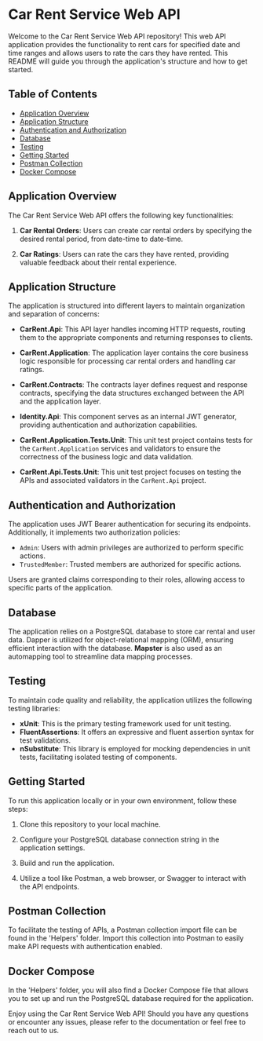 # Car Rent Service Web API

Welcome to the Car Rent Service Web API repository! This web API application provides the functionality to rent cars for specified date and time ranges and allows users to rate the cars they have rented. This README will guide you through the application's structure and how to get started.

## Table of Contents

- [Application Overview](#application-overview)
- [Application Structure](#application-structure)
- [Authentication and Authorization](#authentication-and-authorization)
- [Database](#database)
- [Testing](#testing)
- [Getting Started](#getting-started)
- [Postman Collection](#postman-collection)
- [Docker Compose](#docker-compose)

## Application Overview

The Car Rent Service Web API offers the following key functionalities:

1. **Car Rental Orders**: Users can create car rental orders by specifying the desired rental period, from date-time to date-time.

2. **Car Ratings**: Users can rate the cars they have rented, providing valuable feedback about their rental experience.

## Application Structure

The application is structured into different layers to maintain organization and separation of concerns:

- **CarRent.Api**: This API layer handles incoming HTTP requests, routing them to the appropriate components and returning responses to clients.

- **CarRent.Application**: The application layer contains the core business logic responsible for processing car rental orders and handling car ratings.

- **CarRent.Contracts**: The contracts layer defines request and response contracts, specifying the data structures exchanged between the API and the application layer.

- **Identity.Api**: This component serves as an internal JWT generator, providing authentication and authorization capabilities.

- **CarRent.Application.Tests.Unit**: This unit test project contains tests for the `CarRent.Application` services and validators to ensure the correctness of the business logic and data validation.

- **CarRent.Api.Tests.Unit**: This unit test project focuses on testing the APIs and associated validators in the `CarRent.Api` project.

## Authentication and Authorization

The application uses JWT Bearer authentication for securing its endpoints. Additionally, it implements two authorization policies:

- `Admin`: Users with admin privileges are authorized to perform specific actions.
- `TrustedMember`: Trusted members are authorized for specific actions.

Users are granted claims corresponding to their roles, allowing access to specific parts of the application.

## Database

The application relies on a PostgreSQL database to store car rental and user data. Dapper is utilized for object-relational mapping (ORM), ensuring efficient interaction with the database. **Mapster** is also used as an automapping tool to streamline data mapping processes.

## Testing

To maintain code quality and reliability, the application utilizes the following testing libraries:

- **xUnit**: This is the primary testing framework used for unit testing.
- **FluentAssertions**: It offers an expressive and fluent assertion syntax for test validations.
- **nSubstitute**: This library is employed for mocking dependencies in unit tests, facilitating isolated testing of components.

## Getting Started

To run this application locally or in your own environment, follow these steps:

1. Clone this repository to your local machine.

2. Configure your PostgreSQL database connection string in the application settings.

3. Build and run the application.

4. Utilize a tool like Postman, a web browser, or Swagger to interact with the API endpoints.

## Postman Collection

To facilitate the testing of APIs, a Postman collection import file can be found in the 'Helpers' folder. Import this collection into Postman to easily make API requests with authentication enabled.

## Docker Compose

In the 'Helpers' folder, you will also find a Docker Compose file that allows you to set up and run the PostgreSQL database required for the application.

Enjoy using the Car Rent Service Web API! Should you have any questions or encounter any issues, please refer to the documentation or feel free to reach out to us.

